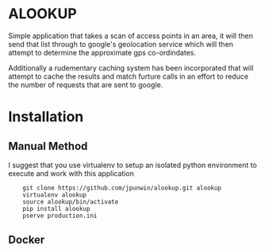ALOOKUP
=======

Simple application that takes a scan of access points in an area, it will then send that list through to google's geolocation service which will then attempt to determine the approximate gps co-ordindates.

Additionally a rudementary caching system has been incorporated that will attempt to cache the results and match furture calls in an effort to reduce the number of requests that are sent to google.

Installation
============

## Manual Method

I suggest that you use virtualenv to setup an isolated python environment to execute and work with this application

```
	git clone https://github.com/jpunwin/alookup.git alookup
	virtualenv alookup
	source alookup/bin/activate
	pip install alookup
	pserve production.ini
```

## Docker

```

```